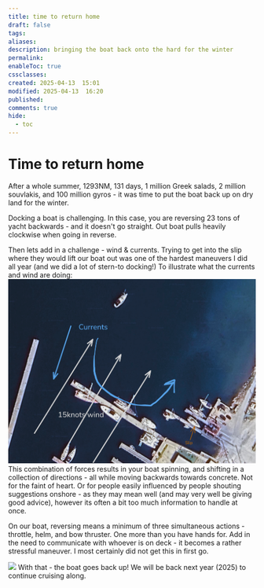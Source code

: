 ```yaml
---
title: time to return home
draft: false
tags: 
aliases: 
description: bringing the boat back onto the hard for the winter
permalink: 
enableToc: true
cssclasses: 
created: 2025-04-13  15:01
modified: 2025-04-13  16:20
published: 
comments: true
hide:
  - toc
---
```

# Time to return home

After a whole summer, 1293NM, 131 days, 1 million Greek salads, 2 million souvlakis, and 100 million gyros - it was time to put the boat back up on dry land for the winter. 

Docking a boat is challenging. In this case, you are reversing 23 tons of yacht backwards - and it doesn't go straight. Out boat pulls heavily clockwise when going in reverse. 

Then lets add in a challenge - wind & currents. Trying to get into the slip where they would lift our boat out was one of the hardest maneuvers I did all year (and we did a lot of stern-to docking!) To illustrate what the currents and wind are doing:
![](attachments/currents.png)
This combination of forces results in your boat spinning, and shifting in a collection of directions - all while moving backwards towards concrete. Not for the faint of heart. Or for people easily influenced by people shouting suggestions onshore - as they may mean well (and may very well be giving good advice), however its often a bit too much information to handle at once. 

On our boat, reversing means a minimum of three simultaneous actions - throttle, helm, and bow thruster. One more than you have hands for. Add in the need to communicate with whoever is on deck - it becomes a rather stressful maneuver. I most certainly did not get this in first go.

![](attachments/endofseason.jpg)
With that - the boat goes back up! We will be back next year (2025) to continue cruising along. 
